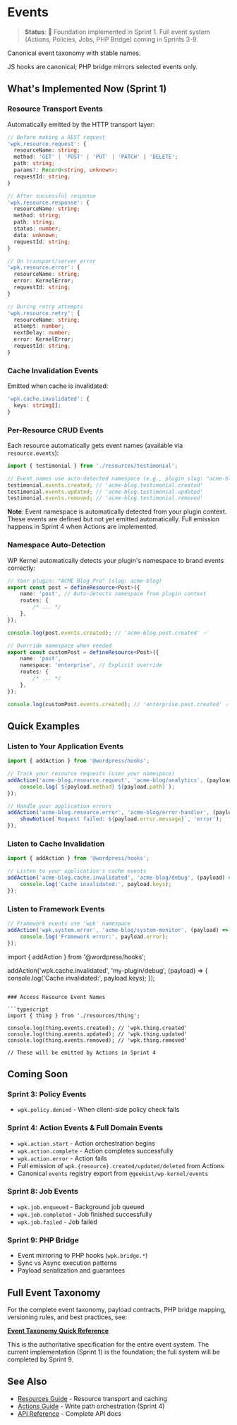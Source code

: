 # Events

> **Status**: 🚧 Foundation implemented in Sprint 1. Full event system (Actions, Policies, Jobs, PHP Bridge) coming in Sprints 3-9.

Canonical event taxonomy with stable names.

JS hooks are canonical; PHP bridge mirrors selected events only.

## What's Implemented Now (Sprint 1)

### Resource Transport Events

Automatically emitted by the HTTP transport layer:

```typescript
// Before making a REST request
'wpk.resource.request': {
  resourceName: string;
  method: 'GET' | 'POST' | 'PUT' | 'PATCH' | 'DELETE';
  path: string;
  params?: Record<string, unknown>;
  requestId: string;
}

// After successful response
'wpk.resource.response': {
  resourceName: string;
  method: string;
  path: string;
  status: number;
  data: unknown;
  requestId: string;
}

// On transport/server error
'wpk.resource.error': {
  resourceName: string;
  error: KernelError;
  requestId: string;
}

// During retry attempts
'wpk.resource.retry': {
  resourceName: string;
  attempt: number;
  nextDelay: number;
  error: KernelError;
  requestId: string;
}
```

### Cache Invalidation Events

Emitted when cache is invalidated:

```typescript
'wpk.cache.invalidated': {
  keys: string[];
}
```

### Per-Resource CRUD Events

Each resource automatically gets event names (available via `resource.events`):

```typescript
import { testimonial } from './resources/testimonial';

// Event names use auto-detected namespace (e.g., plugin slug: "acme-blog")
testimonial.events.created; // 'acme-blog.testimonial.created'
testimonial.events.updated; // 'acme-blog.testimonial.updated'
testimonial.events.removed; // 'acme-blog.testimonial.removed'
```

**Note**: Event namespace is automatically detected from your plugin context. These events are defined but not yet emitted automatically. Full emission happens in Sprint 4 when Actions are implemented.

### Namespace Auto-Detection

WP Kernel automatically detects your plugin's namespace to brand events correctly:

```typescript
// Your plugin: "ACME Blog Pro" (slug: acme-blog)
export const post = defineResource<Post>({
	name: 'post', // Auto-detects namespace from plugin context
	routes: {
		/* ... */
	},
});

console.log(post.events.created); // 'acme-blog.post.created' ✅

// Override namespace when needed
export const customPost = defineResource<Post>({
	name: 'post',
	namespace: 'enterprise', // Explicit override
	routes: {
		/* ... */
	},
});

console.log(customPost.events.created); // 'enterprise.post.created' ✅
```

## Quick Examples

### Listen to Your Application Events

```typescript
import { addAction } from '@wordpress/hooks';

// Track your resource requests (uses your namespace)
addAction('acme-blog.resource.request', 'acme-blog/analytics', (payload) => {
	console.log(`${payload.method} ${payload.path}`);
});

// Handle your application errors
addAction('acme-blog.resource.error', 'acme-blog/error-handler', (payload) => {
	showNotice(`Request failed: ${payload.error.message}`, 'error');
});
```

### Listen to Cache Invalidation

```typescript
import { addAction } from '@wordpress/hooks';

// Listen to your application's cache events
addAction('acme-blog.cache.invalidated', 'acme-blog/debug', (payload) => {
	console.log('Cache invalidated:', payload.keys);
});
```

### Listen to Framework Events

```typescript
// Framework events use 'wpk' namespace
addAction('wpk.system.error', 'acme-blog/system-monitor', (payload) => {
	console.log('Framework error:', payload.error);
});
```

import { addAction } from '@wordpress/hooks';

addAction('wpk.cache.invalidated', 'my-plugin/debug', (payload) => {
console.log('Cache invalidated:', payload.keys);
});

````

### Access Resource Event Names

```typescript
import { thing } from './resources/thing';

console.log(thing.events.created); // 'wpk.thing.created'
console.log(thing.events.updated); // 'wpk.thing.updated'
console.log(thing.events.removed); // 'wpk.thing.removed'

// These will be emitted by Actions in Sprint 4
````

## Coming Soon

### Sprint 3: Policy Events

- `wpk.policy.denied` - When client-side policy check fails

### Sprint 4: Action Events & Full Domain Events

- `wpk.action.start` - Action orchestration begins
- `wpk.action.complete` - Action completes successfully
- `wpk.action.error` - Action fails
- Full emission of `wpk.{resource}.created/updated/deleted` from Actions
- Canonical `events` registry export from `@geekist/wp-kernel/events`

### Sprint 8: Job Events

- `wpk.job.enqueued` - Background job queued
- `wpk.job.completed` - Job finished successfully
- `wpk.job.failed` - Job failed

### Sprint 9: PHP Bridge

- Event mirroring to PHP hooks (`wpk.bridge.*`)
- Sync vs Async execution patterns
- Payload serialization and guarantees

## Full Event Taxonomy

For the complete event taxonomy, payload contracts, PHP bridge mapping, versioning rules, and best practices, see:

**[Event Taxonomy Quick Reference](https://github.com/theGeekist/wp-kernel/blob/main/information/Event%20Taxonomy%20Quick%20Reference.md)**

This is the authoritative specification for the entire event system. The current implementation (Sprint 1) is the foundation; the full system will be completed by Sprint 9.

## See Also

- [Resources Guide](/guide/resources) - Resource transport and caching
- [Actions Guide](/guide/actions) - Write path orchestration (Sprint 4)
- [API Reference](/api/events) - Complete API docs
